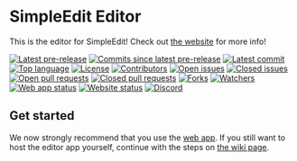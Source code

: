 # SimpleEdit Editor
This is the editor for SimpleEdit!
Check out [the website](https://simpleedit.github.io "Visit the SimpleEdit website") for more info!

[![Latest pre-release](https://img.shields.io/github/v/release/SimpleEdit/editor?include_prereleases&label=Latest%20pre-release&color=orange)](https://github.com/SimpleEdit/editor/releases/tag/v0.1-alpha "View the latest pre-release")
[![Commits since latest pre-release](https://img.shields.io/github/commits-since/SimpleEdit/editor/latest?color=orange&include_prereleases&label=Commits%20since%20latest%20pre-release)](https://github.com/SimpleEdit/editor/compare/v0.1-alpha...main "Compare latest commits with the latest release")
[![Latest commit](https://img.shields.io/github/last-commit/SimpleEdit/editor?label=Latest%20commit)](https://github.com/SimpleEdit/editor/commits/main "View latest commits to main")
[![Top language](https://img.shields.io/github/languages/top/SimpleEdit/editor)](https://github.com/SimpleEdit/editor/search?l=html "View what's made using the shown langauge")
[![License](https://img.shields.io/github/license/SimpleEdit/editor?label=License)](https://github.com/SimpleEdit/editor/blob/main/LICENSE "View the license")
[![Contributors](https://img.shields.io/github/contributors/SimpleEdit/editor?label=Contributors)](https://github.com/SimpleEdit/editor/graphs/contributors "View contributors")
[![Open issues](https://img.shields.io/github/issues-raw/SimpleEdit/editor?label=Open%20issues)](https://github.com/SimpleEdit/editor/issues "View open issues")
[![Closed issues](https://img.shields.io/github/issues-closed-raw/SimpleEdit/editor?color=red&label=Closed%20issues)](https://github.com/SimpleEdit/editor/issues?q=is%3Aissue+is%3Aclosed "View closed issues")
[![Open pull requests](https://img.shields.io/github/issues-pr-raw/SimpleEdit/editor?label=Open%20pull%20requests)](https://github.com/SimpleEdit/editor/pulls "View open pull requests")
[![Closed pull requests](https://img.shields.io/github/issues-pr-closed-raw/SimpleEdit/editor?color=red&label=Closed%20pull%20requests)](https://github.com/SimpleEdit/editor/pulls?q=is%3Apr+is%3Aclosed "View closed pull requests")
[![Forks](https://img.shields.io/github/forks/SimpleEdit/editor?label=Forks&style=flat&logo=none)](https://github.com/SimpleEdit/editor/network/members "View forks")
[![Watchers](https://img.shields.io/github/watchers/SimpleEdit/editor?label=Watchers&logo=none&style=flat)](https://github.com/SimpleEdit/editor/watchers "View watchers")
[![Web app status](https://img.shields.io/website?down_color=lightgrey&down_message=up%20but%20not%20running%20or%20in%20use&label=Web%20app%20status&up_color=green&up_message=up%20%26%20running%20or%20in%20use&url=https%3A%2F%2Feditor.simpleedit.repl.co)](https://editor.simpleedit.repl.co "Open the editor web app")
[![Website status](https://img.shields.io/website?down_color=red&down_message=down%20or%20under%20maintenance&label=Website%20status&up_color=green&up_message=up&url=https%3A%2F%2Fsimpleedit.github.io)](https://simpleedit.github.io "Visit our website")
[![Discord](https://img.shields.io/discord/796895982788804638?label=Discord&logo=discord)](https://discord.gg/KsBgjx3XnZ "Join our Discord server")

## Get started
We now strongly recommend that you use the [web app](https://editor.simpleedit.repl.co "Open the web app"). If you still want to host the editor app yourself, continue with the steps on [the wiki page](https://github.com/SimpleEdit/editor/wiki/Installation "Visit the Installation wiki page").
